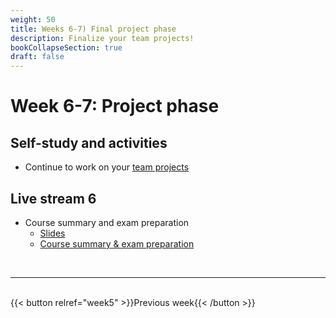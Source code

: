 ```yaml
---
weight: 50
title: Weeks 6-7) Final project phase
description: Finalize your team projects!
bookCollapseSection: true
draft: false
---
```


# Week 6-7: Project phase

## Self-study and activities
- Continue to work on your [team projects](docs/course/project)
<!--- Get inspired by the [building blocks](docs/building-blocks/)-->

## Live stream 6
- Course summary and exam preparation
  - [Slides](slides.html)
  - [Course summary & exam preparation](https://youtu.be/BVmCXTjwAtk)

<br>

---
<br>
{{< button relref="week5" >}}Previous week{{< /button >}}

